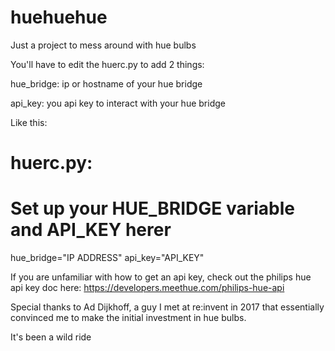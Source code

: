 # huehuehue
Just a project to mess around with hue bulbs


You'll have to edit the huerc.py to add 2 things:

   hue_bridge: ip or hostname of your hue bridge

   api_key: you api key to interact with your hue bridge


Like this:

# huerc.py:
# Set up your HUE_BRIDGE variable and API_KEY herer
hue_bridge="IP ADDRESS"
api_key="API_KEY"


If you are unfamiliar with how to get an api key, check out the philips hue api key doc here:
https://developers.meethue.com/philips-hue-api

Special thanks to Ad Dijkhoff, a guy I met at re:invent in 2017 that 
essentially convinced me to make the initial investment in hue bulbs. 

It's been a wild ride
